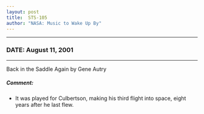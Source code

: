 ```yaml
---
layout: post
title:  STS-105
author: "NASA: Music to Wake Up By"
---
```


----
### DATE: August 11, 2001
----
Back in the Saddle Again by Gene Autry

##### Comment:
* It was played for Culbertson, making his third flight into space, eight years after he last flew.
